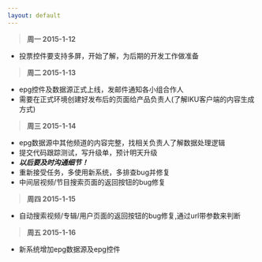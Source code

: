 ```yaml
---
layout: default
---
```


>**周一 2015-1-12**

- 投票控件要支持多屏，开始了解，为后期的开发工作做准备


>**周二 2015-1-13**

- epg控件及数据源正式上线，发邮件通知各小组合作人
- 需要在正式环境创建好发布后的页面给产品负责人(了解IKU客户端的内容生成方式)



>**周三 2015-1-14**

- epg数据源中其他频道的内容完整，找相关负责人了解数据处理逻辑
- 提交代码跟踪测试，写升级单，预计明天升级
- ***以后要及时沟通细节！***
- 重新接受任务，多使用新系统，多排查bug并修复
- 中间层视频/节目搜索页面的返回按钮的bug修复



>**周四 2015-1-15**

- 自动搜索视频/专辑/用户页面的返回按钮的bug修复,通过url带参数来判断


>**周五 2015-1-16**

- 新系统增加epg数据源及epg控件


